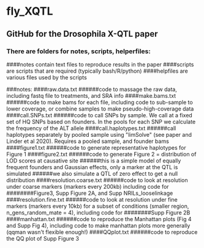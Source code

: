 # fly_XQTL
## GitHub for the Drosophila X-QTL paper

### There are folders for notes, scripts, helperfiles:
####notes contain text files to reproduce results in the paper
####scripts are scripts that are required (typically bash/R/python)
####helpfiles are various files used by the scripts
  
###notes:
####raw.data.txt
######code to massage the raw data, including fastq file to treatments, and SRA info
####make.bams.txt
######code to make bams for each file, including code to sub-sample to lower coverage, or combine samples to make pseudo-high-coverage data
####call.SNPs.txt
######code to call SNPs by sample.  We call at a fixed set of HQ SNPs based on founders. In the pools for each SNP we calculate the frequency of the ALT allele
####call.haplotypes.txt
######call haplotypes separately by pooled sample using "limSolve" (see paper and Linder et al 2020).  Requires a pooled sample, and founder bams
####figure1.txt
######code to generate representative haplotypes for Figure 1
####figure2.txt
######code to generate Figure 2 = distribution of LOD scores at causative site
######this is a simple model of equally frequent founders and Gaussian effects, only a marker at the QTL is simulated
######we also simulate a QTL of zero effect to get a null distribution
####resolution.coarse.txt
######code to look at resolution under coarse markers (markers every 200kb) including code for
########Figure3, Supp Figure 2A, and Supp NRILs_looselinkage
####resolution.fine.txt
######code to look at resolution under fine markers (markers every 10kb) for a subset of conditions (smaller region, n_gens_random_mate = 4), including code for
########Supp Figure 2B
####manhattan.txt
######code to reproduce the Manhattan plots (Fig 4 and Supp Fig 4), including code to make manhattan plots more generally (qqman wasn't flexible enough!)
####QQplot.txt
######code to reproduce the QQ plot of Supp Figure 3
